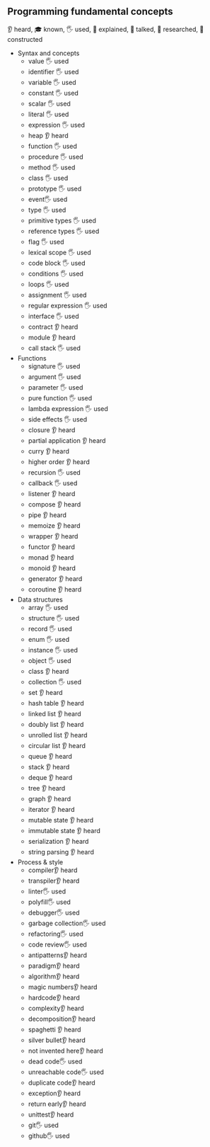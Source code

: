 ## Programming fundamental concepts

👂 heard, 🎓 known, 🖐️ used, 🙋 explained, 📢 talked, 🔬 researched, 🚀 constructed

- Syntax and concepts
  - value 🖐️ used
  - identifier 🖐️ used
  - variable 🖐️ used
  - constant 🖐️ used
  - scalar 🖐️ used
  - literal 🖐️ used
  - expression 🖐️ used
  - heap 👂 heard
  - function 🖐️ used
  - procedure 🖐️ used
  - method 🖐️ used
  - class 🖐️ used
  - prototype 🖐️ used
  - event🖐️ used
  - type 🖐️ used
  - primitive types 🖐️ used
  - reference types 🖐️ used
  - flag 🖐️ used
  - lexical scope 🖐️ used
  - code block 🖐️ used
  - conditions 🖐️ used
  - loops 🖐️ used
  - assignment 🖐️ used
  - regular expression 🖐️ used
  - interface 🖐️ used
  - contract 👂 heard
  - module 👂 heard
  - call stack  🖐️ used
- Functions
  - signature 🖐️ used
  - argument 🖐️ used
  - parameter 🖐️ used
  - pure function 🖐️ used
  - lambda expression 🖐️ used
  - side effects 🖐️ used
  - closure 👂 heard
  - partial application 👂 heard
  - curry  👂 heard
  - higher order 👂 heard
  - recursion 🖐️ used
  - callback 🖐️ used
  - listener 👂 heard
  - compose  👂 heard
  - pipe  👂 heard
  - memoize 👂 heard
  - wrapper  👂 heard
  - functor 👂 heard
  - monad 👂 heard
  - monoid 👂 heard
  - generator 👂 heard
  - coroutine  👂 heard
- Data structures
  - array 🖐️ used
  - structure 🖐️ used
  - record 🖐️ used
  - enum 🖐️ used
  - instance 🖐️ used
  - object 🖐️ used
  - class 👂 heard
  - collection 🖐️ used
  - set 👂 heard
  - hash table 👂 heard
  - linked list 👂 heard
  - doubly list 👂 heard
  - unrolled list 👂 heard
  - circular list 👂 heard
  - queue 👂 heard
  - stack 👂 heard
  - deque 👂 heard
  - tree 👂 heard
  - graph 👂 heard
  - iterator 👂 heard
  - mutable state 👂 heard
  - immutable state 👂 heard
  - serialization 👂 heard
  - string parsing 👂 heard
- Process & style
  - compiler👂 heard
  - transpiler👂 heard
  - linter🖐️ used
  - polyfill🖐️ used
  - debugger🖐️ used
  - garbage collection🖐️ used
  - refactoring🖐️ used
  - code review🖐️ used
  - antipatterns👂 heard
  - paradigm👂 heard
  - algorithm👂 heard
  - magic numbers👂 heard
  - hardcode👂 heard
  - complexity👂 heard
  - decomposition👂 heard
  - spaghetti 👂 heard
  - silver bullet👂 heard
  - not invented here👂 heard
  - dead code🖐️ used
  - unreachable code🖐️ used
  - duplicate code👂 heard
  - exception👂 heard
  - return early👂 heard
  - unittest👂 heard
  - git🖐️ used
  - github🖐️ used
